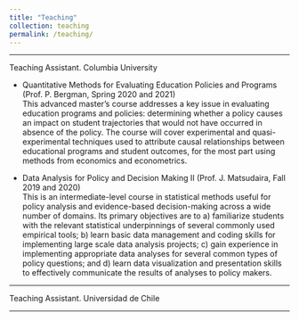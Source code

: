 ```yaml
---
title: "Teaching"
collection: teaching
permalink: /teaching/
---
```


---

Teaching Assistant. Columbia University

- Quantitative Methods for Evaluating Education Policies and Programs (Prof. P. Bergman, Spring 2020 and 2021)  
  This advanced master’s course addresses a key issue in evaluating education programs and policies: determining whether a policy causes an impact on student trajectories that would not have occurred in absence of the policy. The course will cover experimental and quasi-experimental techniques used to attribute causal relationships between educational programs and student outcomes, for the most part using methods from economics and econometrics.

- Data Analysis for Policy and Decision Making II (Prof. J. Matsudaira, Fall 2019 and 2020)  
  This is an intermediate-level course in statistical methods useful for policy analysis and evidence-based decision-making across a wide number of domains. Its primary objectives are to a) familiarize students with the relevant statistical underpinnings of several commonly used empirical tools; b) learn basic data management and coding skills for implementing large scale data analysis projects; c) gain experience in implementing appropriate data analyses for several common types of policy questions; and d) learn data visualization and presentation skills to effectively communicate the results of analyses to policy makers.

---

Teaching Assistant. Universidad de Chile

---





